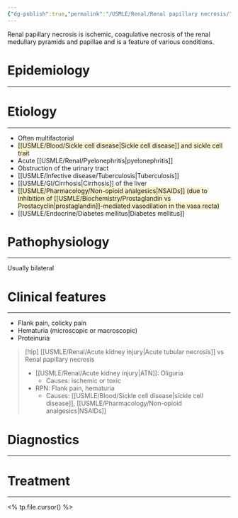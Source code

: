 ```yaml
---
{"dg-publish":true,"permalink":"/USMLE/Renal/Renal papillary necrosis/"}
---
```


Renal papillary necrosis is ischemic, coagulative necrosis of the renal medullary pyramids and papillae and is a feature of various conditions.
# Epidemiology
---

# Etiology
---
- Often multifactorial
- <span style="background:rgba(240, 200, 0, 0.2)">[[USMLE/Blood/Sickle cell disease\|Sickle cell disease]] and sickle cell trait</span>
- Acute [[USMLE/Renal/Pyelonephritis\|pyelonephritis]]
- Obstruction of the urinary tract
- [[USMLE/Infective disease/Tuberculosis\|Tuberculosis]]
- [[USMLE/GI/Cirrhosis\|Cirrhosis]] of the liver
- <span style="background:rgba(240, 200, 0, 0.2)">[[USMLE/Pharmacology/Non-opioid analgesics\|NSAIDs]] (due to inhibition of [[USMLE/Biochemistry/Prostaglandin vs Prostacyclin\|prostaglandin]]-mediated vasodilation in the vasa recta)</span>
- [[USMLE/Endocrine/Diabetes mellitus\|Diabetes mellitus]]

# Pathophysiology
---
Usually bilateral

# Clinical features
---
- Flank pain, colicky pain
- Hematuria (microscopic or macroscopic)
- Proteinuria

>[!tip] [[USMLE/Renal/Acute kidney injury\|Acute tubular necrosis]] vs Renal papillary necrosis
>- [[USMLE/Renal/Acute kidney injury\|ATN]]: Oliguria
>	- Causes: ischemic or toxic
>- RPN: Flank pain, hematuria
>	- Causes: [[USMLE/Blood/Sickle cell disease\|sickle cell disease]], [[USMLE/Pharmacology/Non-opioid analgesics\|NSAIDs]]

# Diagnostics
---


# Treatment
---
<% tp.file.cursor() %>

